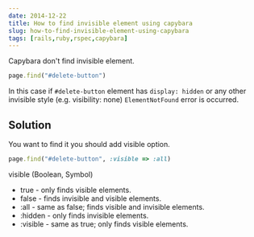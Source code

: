 ```yaml
---
date: 2014-12-22
title: How to find invisible element using capybara
slug: how-to-find-invisible-element-using-capybara
tags: [rails,ruby,rspec,capybara]
---
```


Capybara don't find invisible element.

```ruby
page.find("#delete-button")
```

In this case if `#delete-button` element has `display: hidden` or any other invisible style (e.g. visibility: none) `ElementNotFound` error is occurred.

## Solution

You want to find it you should add visible option.

```ruby
page.find("#delete-button", :visible => :all)
```

visible (Boolean, Symbol)

* true - only finds visible elements.
* false - finds invisible and visible elements.
* :all - same as false; finds visible and invisible elements.
* :hidden - only finds invisible elements.
* :visible - same as true; only finds visible elements.
